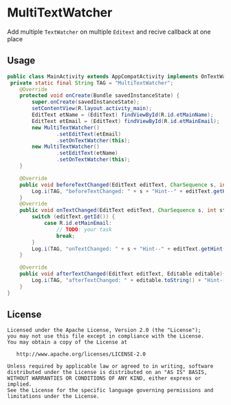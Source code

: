 # MultiTextWatcher
Add multiple `TextWatcher` on multiple `Editext` and recive callback at one place


Usage
--------
```java
public class MainActivity extends AppCompatActivity implements OnTextWatcher {
 private static final String TAG = "MultiTextWatcher";
    @Override
    protected void onCreate(Bundle savedInstanceState) {
        super.onCreate(savedInstanceState);
        setContentView(R.layout.activity_main);
        EditText etName = (EditText) findViewById(R.id.etMainName);
        EditText etEmail = (EditText) findViewById(R.id.etMainEmail);
        new MultiTextWatcher()
                .setEditText(etEmail)
                .setOnTextWatcher(this);
        new MultiTextWatcher()
                .setEditText(etName)
                .setOnTextWatcher(this);
    }

    @Override
    public void beforeTextChanged(EditText editText, CharSequence s, int start, int count, int after) {
        Log.i(TAG, "beforeTextChanged: " + s + "Hint--" + editText.getHint());
    }
    @Override
    public void onTextChanged(EditText editText, CharSequence s, int start, int before, int count){
        switch (editText.getId()) {
            case R.id.etMainEmail:
                // TODO: your task
                break;
        }
        Log.i(TAG, "onTextChanged: " + s + "Hint--" + editText.getHint());
    }

    @Override
    public void afterTextChanged(EditText editText, Editable editable){
        Log.i(TAG, "afterTextChanged: " + editable.toString() + "Hint--" + editText.getHint());
    }
}
```
License
--------

    Licensed under the Apache License, Version 2.0 (the "License");
    you may not use this file except in compliance with the License.
    You may obtain a copy of the License at

       http://www.apache.org/licenses/LICENSE-2.0

    Unless required by applicable law or agreed to in writing, software
    distributed under the License is distributed on an "AS IS" BASIS,
    WITHOUT WARRANTIES OR CONDITIONS OF ANY KIND, either express or implied.
    See the License for the specific language governing permissions and
    limitations under the License.


